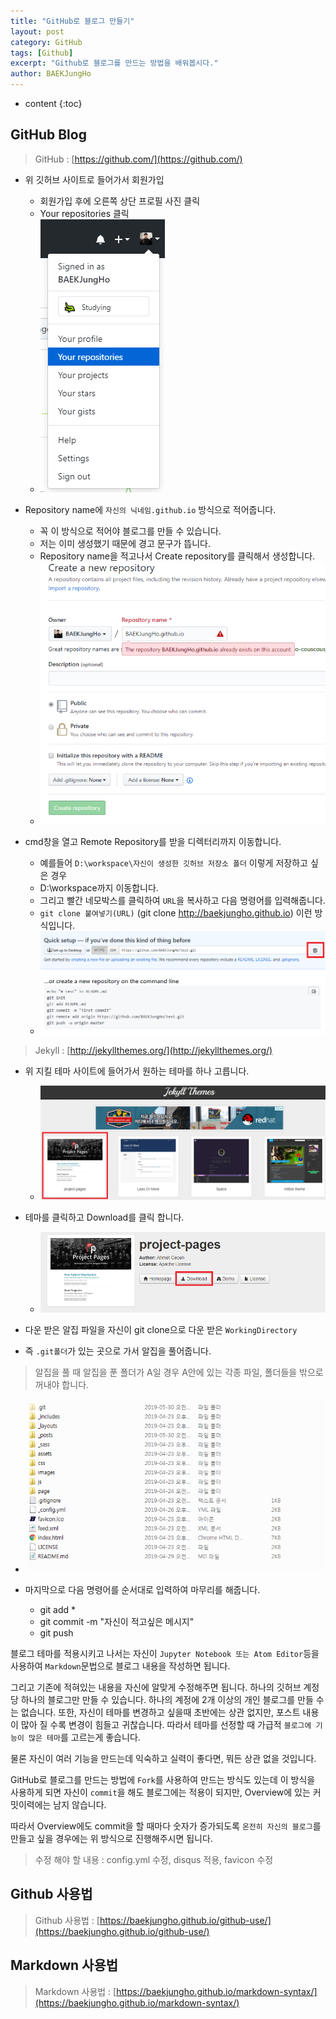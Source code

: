 ```yaml
---
title: "GitHub로 블로그 만들기"
layout: post
category: GitHub
tags: [Github]
excerpt: "Github로 블로그를 만드는 방법을 배워봅시다."
author: BAEKJungHo
---
```


* content
{:toc}

## GitHub Blog

  > GitHub : [https://github.com/](https://github.com/)

  - 위 깃허브 사이트로 들어가서 회원가입
    - 회원가입 후에 오른쪽 상단 프로필 사진 클릭
    - Your repositories 클릭
    - ![gh1](/images/posts/201905/gh1.jpg)  

  - Repository name에 `자신의 닉네임.github.io` 방식으로 적어줍니다.
    - 꼭 이 방식으로 적어야 블로그를 만들 수 있습니다.
    - 저는 이미 생성했기 때문에 경고 문구가 뜹니다.
    - Repository name을 적고나서 Create repository를 클릭해서 생성합니다.
    - ![gh2](/images/posts/201905/gh2.jpg)  

  - cmd창을 열고 Remote Repository를 받을 디렉터리까지 이동합니다.
    - 예를들어 `D:\workspace\자신이 생성한 깃허브 저장소 폴더` 이렇게 저장하고 싶은 경우
    - D:\workspace까지 이동합니다.
    - 그리고 빨간 네모박스를 클릭하여 `URL`을 복사하고 다음 명령어를 입력해줍니다.
    - `git clone 붙여넣기(URL)` (git clone http://baekjungho.github.io) 이런 방식입니다.
    - ![gh3](/images/posts/201905/gh3.jpg)  

  > Jekyll : [http://jekyllthemes.org/](http://jekyllthemes.org/)

  - 위 지킬 테마 사이트에 들어가서 원하는 테마를 하나 고릅니다.
    - ![gh4](/images/posts/201905/gh4.jpg)  

  - 테마를 클릭하고 Download를 클릭 합니다.
    - ![gh5](/images/posts/201905/gh5.jpg)

  - 다운 받은 알집 파일을 자신이 git clone으로 다운 받은 `WorkingDirectory`
  - 즉 `.git폴더`가 있는 곳으로 가서 알집을 풀어줍니다.

  > 알집을 풀 때 알집을 푼 폴더가 A일 경우 A안에 있는 각종 파일, 폴더들을 밖으로 꺼내야 합니다.

  - ![gh6](/images/posts/201905/gh6.jpg)

  - 마지막으로 다음 명령어를 순서대로 입력하여 마무리를 해줍니다.
      - git add *
      - git commit -m "자신이 적고싶은 메시지"
      - git push

  블로그 테마를 적용시키고 나서는 자신이 `Jupyter Notebook 또는 Atom Editor`등을 사용하여
  `Markdown`문법으로 블로그 내용을 작성하면 됩니다.

  그리고 기존에 적혀있는 내용을 자신에 알맞게 수정해주면 됩니다.
  하나의 깃허브 계정당 하나의 블로그만 만들 수 있습니다. 하나의 계정에 2개 이상의 개인 블로그를 만들 수는
  없습니다. 또한, 자신이 테마를 변경하고 싶을때 초반에는 상관 없지만, 포스트 내용이 많아 질 수록 변경이 힘들고
  귀찮습니다. 따라서 테마를 선정할 때 가급적 `블로그에 기능이 많은 테마`를 고르는게 좋습니다.

  물론 자신이 여러 기능을 만드는데 익숙하고 실력이 좋다면, 뭐든 상관 없을 것입니다.

  GitHub로 블로그를 만드는 방법에 `Fork`를 사용하여 만드는 방식도 있는데 이 방식을 사용하게 되면
  자신이 `commit`을 해도 블로그에는 적용이 되지만, Overview에 있는 커밋이력에는 남지 않습니다.

  따라서 Overview에도 commit을 할 때마다 숫자가 증가되도록 `온전히 자신의 블로그`를 만들고 싶을 경우에는
  위 방식으로 진행해주시면 됩니다.

  > 수정 해야 할 내용 : config.yml 수정, disqus 적용, favicon 수정

## Github 사용법

  > Github 사용법 : [https://baekjungho.github.io/github-use/](https://baekjungho.github.io/github-use/)

## Markdown 사용법

  > Markdown 사용법 : [https://baekjungho.github.io/markdown-syntax/](https://baekjungho.github.io/markdown-syntax/)
